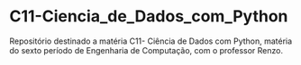 # C11-Ciencia_de_Dados_com_Python
Repositório destinado a matéria C11- Ciência de Dados com Python, matéria do sexto período de Engenharia de Computação, com o professor Renzo.
